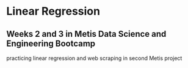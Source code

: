 # Linear Regression

## Weeks 2 and 3 in Metis Data Science and Engineering Bootcamp

practicing linear regression and web scraping in second Metis project